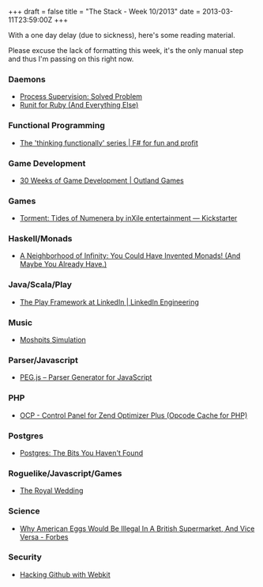 +++
draft = false
title = "The Stack - Week 10/2013"
date = 2013-03-11T23:59:00Z
+++



With a one day delay (due to sickness), here's some reading material.

Please excuse the lack of formatting this week, it's the only manual step and thus I'm passing on this right now.

### Daemons

 - [Process Supervision: Solved Problem][processsupervisionsolvedproblemjtimbermanscodeblog]
 - [Runit for Ruby (And Everything Else)][runitforrubyandeverythingelse]

[processsupervisionsolvedproblemjtimbermanscodeblog]: http://jtimberman.housepub.org/blog/2012/12/29/process-supervision-solved-problem/
[runitforrubyandeverythingelse]: http://rubyists.github.com/2011/05/02/runit-for-ruby-and-everything-else.html


### Functional Programming

 - [The 'thinking functionally' series | F# for fun and profit][thethinkingfunctionallyseriesfforfunandprofit]

[thethinkingfunctionallyseriesfforfunandprofit]: http://fsharpforfunandprofit.com/series/thinking-functionally.html


### Game Development

 - [30 Weeks of Game Development | Outland Games][30weeksofgamedevelopmentoutlandgames]

[30weeksofgamedevelopmentoutlandgames]: http://www.uberent.com/outlandgames/2013/03/08/30-weeks-of-development/


### Games

 - [Torment: Tides of Numenera by inXile entertainment — Kickstarter][tormenttidesofnumenerabyinxileentertainmentkickstarter]

[tormenttidesofnumenerabyinxileentertainmentkickstarter]: http://www.kickstarter.com/projects/inxile/torment-tides-of-numenera?ref=home_spotlight


### Haskell/Monads

 - [A Neighborhood of Infinity: You Could Have Invented Monads! (And Maybe You Already Have.)][aneighborhoodofinfinityyoucouldhaveinventedmonadsandmaybeyoualreadyhave]

[aneighborhoodofinfinityyoucouldhaveinventedmonadsandmaybeyoualreadyhave]: http://blog.sigfpe.com/2006/08/you-could-have-invented-monads-and.html


### Java/Scala/Play

 - [The Play Framework at LinkedIn | LinkedIn Engineering][theplayframeworkatlinkedinlinkedinengineering]

[theplayframeworkatlinkedinlinkedinengineering]: http://engineering.linkedin.com/play/play-framework-linkedin


### Music

 - [Moshpits Simulation][moshpitssimulation]

[moshpitssimulation]: http://news.ycombinator.com/item?id=5320833


### Parser/Javascript

 - [PEG.js – Parser Generator for JavaScript][onlineversionpegjsparsergeneratorforjavascript]

[onlineversionpegjsparsergeneratorforjavascript]: http://pegjs.majda.cz/online


### PHP

 - [OCP - Control Panel for Zend Optimizer Plus (Opcode Cache for PHP)][ocpcontrolpanelforzendoptimizerplusopcodecacheforphp]

[ocpcontrolpanelforzendoptimizerplusopcodecacheforphp]: https://gist.github.com/ck-on/4959032


### Postgres

 - [Postgres: The Bits You Haven't Found][postgresthebitsyouhaventfound]

[postgresthebitsyouhaventfound]: https://postgres-bits.herokuapp.com/


### Roguelike/Javascript/Games

 - [The Royal Wedding][theroyalwedding]

[theroyalwedding]: http://ondras.zarovi.cz/games/trw/


### Science

 - [Why American Eggs Would Be Illegal In A British Supermarket, And Vice Versa - Forbes][whyamericaneggswouldbeillegalinabritishsupermarketandviceversaforbes]

[whyamericaneggswouldbeillegalinabritishsupermarketandviceversaforbes]: http://www.forbes.com/sites/nadiaarumugam/2012/10/25/why-american-eggs-would-be-illegal-in-a-british-supermarket-and-vice-versa/


### Security

 - [Hacking Github with Webkit][hackinggithubwithwebkit]

[hackinggithubwithwebkit]: http://news.ycombinator.com/item?id=5347430
